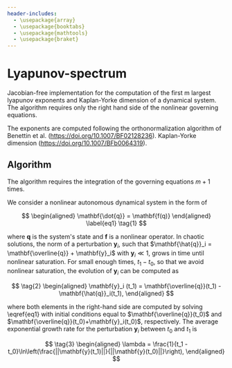 ```yaml
---
header-includes:
  - \usepackage{array}
  - \usepackage{booktabs}
  - \usepackage{mathtools}
  - \usepackage{braket}
---
```


# Lyapunov-spectrum

Jacobian-free implementation for the computation of the first m largest lyapunov exponents and Kaplan-Yorke dimension of a dynamical system. 
The algorithm requires only the right hand side of the nonlinear governing equations.

The exponents are computed following the orthonormalization algorithm of Benettin et al. (https://doi.org/10.1007/BF02128236). Kaplan-Yorke dimension (https://doi.org/10.1007/BFb0064319).

## Algorithm


The algorithm requires the integration of the governing equations $m+1$ times.

We consider a nonlinear autonomous dynamical system in the form of 

$$
\begin{aligned}
    \mathbf{\dot{q}} = \mathbf{f(q)}
\end{aligned}
\label{eq1}
\tag{1}
$$

where $\mathbf{q}$ is the system's state and $\mathbf{f}$ is a nonlinear operator. In chaotic solutions, the norm of a perturbation $\mathbf{y}_{i}$, such that $\mathbf{\hat{q}}_i = \mathbf{\overline{q}} + \mathbf{y}_i$ with $\mathbf{y}_i \ll 1$, grows in time until nonlinear saturation. For small enough times, $t_1 - t_0$, so that we avoid nonlinear saturation, the evolution of  $\mathbf{y}_i$ can be computed as

$$
\tag{2}
\begin{aligned}
    \mathbf{y}_i (t_1) = \mathbf{\overline{q}}(t_1) - \mathbf{\hat{q}}_i(t_1),
\end{aligned}
$$

where both elements in the right-hand side are computed by solving \eqref{eq1} with initial conditions equal to $\mathbf{\overline{q}}(t_0)$ and $\mathbf{\overline{q}}(t_0)+\mathbf{y}_i(t_0)$, respectively. The average exponential growth rate for the perturbation $\mathbf{y}_i$ between $t_0$ and $t_1$ is

$$
\tag{3}
\begin{aligned}
    \lambda = \frac{1}{t_1 - t_0}\ln\left(\frac{||\mathbf{y}(t_1)||}{||\mathbf{y}(t_0)||}\right),
\end{aligned}
$$
